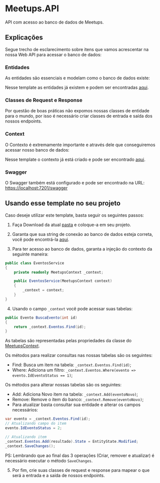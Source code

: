 # Meetups.API

API com acesso ao banco de dados de Meetups.

## Explicações

Segue trecho de esclarecimento sobre itens que vamos acrescentar na nossa Web API para acessar o banco de dados:

### Entidades

As entidades são essenciais e modelam como o banco de dados existe:

Nesse template as entidades já existem e podem ser encontradas [aqui](./Meetups.API/Domain/Entity/).

### Classes de Request e Response

Por questão de boas práticas não expomos nossas classes de entidade para o mundo, por isso é necessário criar classes de entrada e saída dos nossos endpoints.

### Context

O Contexto é extremamente importante e através dele que conseguiremos acessar nosso banco de dados:

Nesse template o contexto já está criado e pode ser encontrado [aqui](./Meetups.API/DAL/MeetupContext.cs).

### Swagger

O Swagger também está configurado e pode ser encontrado na URL: [https://localhost:7201/swagger](https://localhost:7201/swagger)

## Usando esse template no seu projeto

Caso deseje utilizar este template, basta seguir os seguintes passos:

1. Faça Download da atual [pasta](.) e coloque-a em seu projeto.

2. Garanta que sua string de conexão ao banco de dados esteja correta, você pode encontrá-la [aqui](./Meetups.API/appsettings.json#L10).

3. Para ter acesso ao banco de dados, garanta a injeção do contexto da seguinte maneira:

```csharp
public class EventosService
{
    private readonly MeetupsContext _context;

    public EventosService(MeetupsContext context)
    {
        _context = context;
    }
}

```

4. Usando o campo `_context` você pode acessar suas tabelas:

```csharp
public Evento BuscaEvento(int id)
{
    return _context.Eventos.Find(id);
}
```

As tabelas são representadas pelas propriedades da classe do [MeetupsContext](./Meetups.API/DAL/MeetupsContext.cs#L17).

Os métodos para realizar consultas nas nossas tabelas são os seguintes:

- Find: Busca um item na tabela: `_context.Eventos.Find(id)`;
- Where: Adiciona um filtro: `_context.Eventos.Where(evento => evento.IdEventoStatus == 1)`;

Os métodos para alterar nossas tabelas são os seguintes:

- Add: Adiciona Novo item na tabela: `_context.Add(eventoNovo)`;
- Remove: Remove o item do banco: `_context.Remove(eventoNovo)`;
- Para atualizar basta consultar sua entidade e alterar os campos necessários:

```csharp
var evento = _context.Eventos.Find(id);
// Atualizando campo do item
evento.IdEventoStatus = 2;

// Atualizando item 
_context.Eventos.Add(resultado).State = EntityState.Modified;
_context.SaveChanges();
```

PS: Lembrando que ao final das 3 operações (Criar, remover e atualizar) é necessário executar o método `SaveChanges`.

5. Por fim, crie suas classes de request e response para mapear o que será a entrada e a saída de nossos endpoints.
